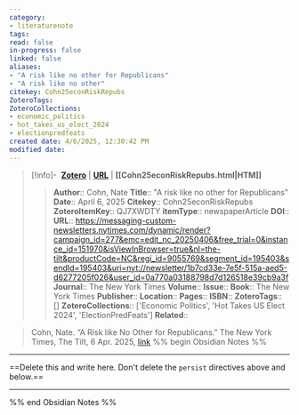 ```yaml
---
category: 
- literaturenote
tags:
read: false
in-progress: false
linked: false
aliases:
- "A risk like no other for Republicans"
- "A risk like no other"
citekey: Cohn25econRiskRepubs
ZoteroTags: 
ZoteroCollections: 
- economic_politics
- hot_takes_us_elect_2024
- electionpredfeats
created date: 4/6/2025, 12:30:42 PM
modified date:
---
```


> [!info]- &nbsp;[**Zotero**](zotero://select/library/items/QJ7XWDTY)  | [**URL**](https://messaging-custom-newsletters.nytimes.com/dynamic/render?campaign_id=277&emc=edit_nc_20250406&free_trial=0&instance_id=151970&isViewInBrowser=true&nl=the-tilt&productCode=NC&regi_id=9055769&segment_id=195403&sendId=195403&uri=nyt://newsletter/1b7cd33e-7e5f-515a-aed5-d6277205f026&user_id=0a770a03188798d7d126518e39cb9a3f) | **[[Cohn25econRiskRepubs.html|HTM]]**
>> **Author**:: Cohn, Nate
> **Title**:: "A risk like no other for Republicans"
> **Date**:: April 6, 2025
> **Citekey**:: Cohn25econRiskRepubs
> **ZoteroItemKey**:: QJ7XWDTY
> **itemType**:: newspaperArticle
> **DOI**:: 
> **URL**:: https://messaging-custom-newsletters.nytimes.com/dynamic/render?campaign_id=277&emc=edit_nc_20250406&free_trial=0&instance_id=151970&isViewInBrowser=true&nl=the-tilt&productCode=NC&regi_id=9055769&segment_id=195403&sendId=195403&uri=nyt://newsletter/1b7cd33e-7e5f-515a-aed5-d6277205f026&user_id=0a770a03188798d7d126518e39cb9a3f
> **Journal**:: The New York Times
> **Volume**:: 
> **Issue**:: 
> **Book**:: The New York Times
> **Publisher**:: 
> **Location**:: 
> **Pages**:: 
> **ISBN**:: 
> **ZoteroTags**:: []
> **ZoteroCollections**:: ['Economic Politics', 'Hot Takes US Elect 2024', 'ElectionPredFeats']
> **Related**::

>  Cohn, Nate. “A Risk like No Other for Republicans.” The New York Times, The Tilt, 6 Apr. 2025, [link](https://messaging-custom-newsletters.nytimes.com/dynamic/render?campaign_id=277&emc=edit_nc_20250406&free_trial=0&instance_id=151970&isViewInBrowser=true&nl=the-tilt&productCode=NC&regi_id=9055769&segment_id=195403&sendId=195403&uri=nyt://newsletter/1b7cd33e-7e5f-515a-aed5-d6277205f026&user_id=0a770a03188798d7d126518e39cb9a3f)
%% begin Obsidian Notes %%
___
==Delete this and write here. Don't delete the `persist` directives above and below.==
___
%% end Obsidian Notes %%
